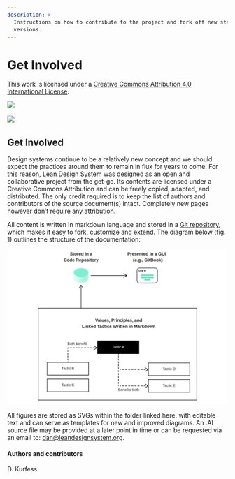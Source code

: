 ```yaml
---
description: >-
  Instructions on how to contribute to the project and fork off new stand-alone
  versions.
---
```


# Get Involved

This work is licensed under a [Creative Commons Attribution 4.0 International License](http://creativecommons.org/licenses/by/4.0/).

[![](https://img.shields.io/badge/License-CC%20BY%204.0-lightgrey.svg)](http://creativecommons.org/licenses/by/4.0/)

[![](https://i.creativecommons.org/l/by/4.0/88x31.png)](http://creativecommons.org/licenses/by/4.0/)

## Get Involved

Design systems continue to be a relatively new concept and we should expect the practices around them to remain in flux for years to come. For this reason, Lean Design System was designed as an open and collaborative project from the get-go. Its contents are licensed under a Creative Commons Attribution and can be freely copied, adapted, and distributed. The only credit required is to keep the list of authors and contributors of the source document\(s\) intact. Completely new pages however don’t require any attribution.

All content is written in markdown language and stored in a [Git repository](https://github.com/1corn/leandesignsystem/tree/main), which makes it easy to fork, customize and extend. The diagram below \(fig. 1\) outlines the structure of the documentation:

![Fig. 1: Repository diagram](../.gitbook/assets/fig_repo.svg)

All figures are stored as SVGs within the folder linked here. with editable text and can serve as templates for new and improved diagrams. An .AI source file may be provided at a later point in time or can be requested via an email to: [dan@leandesignsystem.org](mailto:dan@leandesignsystem.org).



#### Authors and contributors

D. Kurfess

